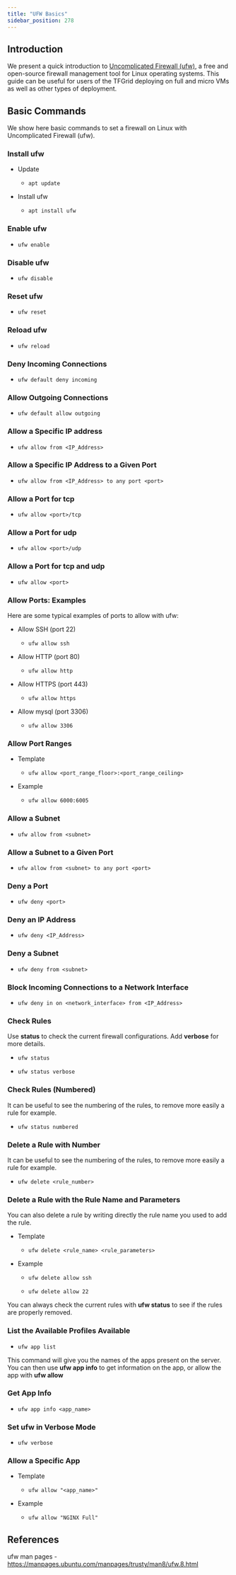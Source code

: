 ```yaml
---
title: "UFW Basics"
sidebar_position: 278
---
```





## Introduction

We present a quick introduction to [Uncomplicated Firewall (ufw)](https://firewalld.org/), a free and open-source firewall management tool for Linux operating systems. This guide can be useful for users of the TFGrid deploying on full and micro VMs as well as other types of deployment.

## Basic Commands

We show here basic commands to set a firewall on Linux with Uncomplicated Firewall (ufw).

### Install ufw

  * Update
    * ``` 
      apt update
      ```
  * Install ufw
    * ``` 
      apt install ufw
      ```

### Enable ufw

  * ``` 
    ufw enable
    ``````

### Disable ufw

  * ``` 
    ufw disable
    ```
  
### Reset ufw

  * ``` 
    ufw reset
    ``` 

### Reload ufw

  * ``` 
    ufw reload
    ``` 

### Deny Incoming Connections

  * ``` 
    ufw default deny incoming
    ```

### Allow Outgoing Connections

  * ``` 
    ufw default allow outgoing
    ```
### Allow a Specific IP address

  * ```
    ufw allow from <IP_Address>
    ```

### Allow a Specific IP Address to a Given Port

  * ```
    ufw allow from <IP_Address> to any port <port>
    ```

### Allow a Port for tcp

* ```
  ufw allow <port>/tcp
  ```
### Allow a Port for udp

* ```
  ufw allow <port>/udp
  ```
### Allow a Port for tcp and udp

* ```
  ufw allow <port>
  ```

### Allow Ports: Examples

Here are some typical examples of ports to allow with ufw:

* Allow SSH (port 22)
  * ```
    ufw allow ssh
    ```
* Allow HTTP (port 80)
  * ```
    ufw allow http
    ```
* Allow HTTPS (port 443)
  * ```
    ufw allow https
    ```
* Allow mysql (port 3306)
  * ```
    ufw allow 3306
    ```

### Allow Port Ranges

* Template
  * ```
    ufw allow <port_range_floor>:<port_range_ceiling>
    ```
* Example
  * ```
    ufw allow 6000:6005
    ```

### Allow a Subnet

* ```
  ufw allow from <subnet>
  ```

### Allow a Subnet to a Given Port

* ```
  ufw allow from <subnet> to any port <port>
  ```

### Deny a Port

* ```
  ufw deny <port>
  ```

### Deny an IP Address

* ```
  ufw deny <IP_Address>
  ```

### Deny a Subnet

* ```
  ufw deny from <subnet>
  ```

### Block Incoming Connections to a Network Interface

* ```
  ufw deny in on <network_interface> from <IP_Address>
  ```

### Check Rules

Use **status** to check the current firewall configurations. Add **verbose** for more details.

* ```
  ufw status 
  ```
* ```
  ufw status verbose
  ```

### Check Rules (Numbered)

It can be useful to see the numbering of the rules, to remove more easily a rule for example.

* ```
  ufw status numbered
  ```

### Delete a Rule with Number

It can be useful to see the numbering of the rules, to remove more easily a rule for example.

* ```
  ufw delete <rule_number>
  ```

### Delete a Rule with the Rule Name and Parameters

You can also delete a rule by writing directly the rule name you used to add the rule.

* Template
  * ```
    ufw delete <rule_name> <rule_parameters>
    ```
* Example
  * ```
    ufw delete allow ssh
    ```
  * ```
    ufw delete allow 22
    ```

You can always check the current rules with **ufw status** to see if the rules are properly removed.

### List the Available Profiles Available

* ```
  ufw app list
  ```

This command will give you the names of the apps present on the server. You can then use **ufw app info** to get information on the app, or allow the app with **ufw allow**

### Get App Info

* ```
  ufw app info <app_name>
  ```

### Set ufw in Verbose Mode

* ```
  ufw verbose
  ```

### Allow a Specific App

* Template
  * ```
    ufw allow "<app_name>"
    ```
* Example
  * ```
    ufw allow "NGINX Full"
    ```

## References

ufw man pages - https://manpages.ubuntu.com/manpages/trusty/man8/ufw.8.html